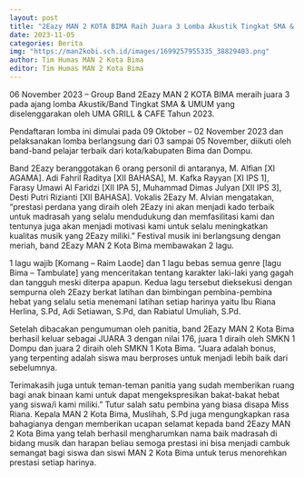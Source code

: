 ```yaml
---
layout: post
title: "2Eazy MAN 2 KOTA BIMA Raih Juara 3 Lomba Akustik Tingkat SMA & Sederajat"
date: 2023-11-05
categories: Berita
img: "https://man2kobi.sch.id/images/1699257955335_38829403.png"
author: Tim Humas MAN 2 Kota Bima
editor: Tim Humas MAN 2 Kota Bima
---
```



06 November 2023 – Group Band 2Eazy MAN 2 KOTA BIMA meraih juara 3 pada ajang lomba Akustik/Band Tingkat SMA & UMUM yang diselenggarakan oleh UMA GRILL & CAFE Tahun 2023. 

Pendaftaran lomba ini dimulai pada 09 Oktober – 02 November 2023 dan pelaksanakan lomba berlangsung dari 03 sampai 05 November,  diikuti oleh band-band pelajar terbaik dari kota/kabupaten Bima dan Dompu. 

Band 2Eazy beranggotakan 6 orang personil di antaranya, M. Alfian [XI AGAMA]. Adi Fahril Raditya [XII BAHASA], M. Kafka Rayyan [XI IPS 1], Farasy Umawi Al Faridzi [XII IPA 5], Muhammad Dimas Julyan [XII IPS 3], Desti Putri Rizianti [XII BAHASA]. Vokalis 2Eazy M. Alvian mengatakan, “prestasi perdana yang diraih oleh 2Eazy ini akan menjadi kado terbaik untuk  madrasah yang selalu mendudukung dan memfasilitasi kami dan tentunya juga akan menjadi motivasi kami untuk selalu meningkatkan kualitas musik yang 2Eazy miliki.”
Festival musik ini berlangsung dengan meriah, band 2Eazy MAN 2 Kota Bima membawakan 2 lagu. 

1 lagu wajib [Komang – Raim Laode] dan 1 lagu bebas semua genre [lagu Bima – Tambulate] yang menceritakan tentang karakter laki-laki yang gagah dan tangguh meski diterpa apapun. Kedua lagu tersebut dieksekusi dengan sempurna oleh 2Eazy berkat latihan dan bimbingan pembina-pembina hebat yang selalu setia menemani latihan setiap harinya yaitu Ibu Riana Herlina, S.Pd, Adi Setiawan, S.Pd, dan Rabiatul Umuliah, S.Pd.

Setelah dibacakan pengumuman oleh panitia, band 2Eazy MAN 2 Kota Bima berhasil keluar sebagai JUARA 3 dengan nilai 176, juara 1 diraih oleh SMKN 1 Dompu dan juara 2 diraih oleh SMKN 1 Kota Bima. “Juara adalah bonus, yang terpenting adalah siswa mau berproses untuk menjadi lebih baik dari sebelumnya.

Terimakasih juga untuk teman-teman panitia yang sudah memberikan ruang bagi anak binaan kami untuk dapat mengekspresikan bakat-bakat hebat yang siswa/i kami miliki.” Tutur salah satu pembina yang biasa disapa Miss Riana.
Kepala MAN 2 Kota Bima, Muslihah, S.Pd juga mengungkapkan rasa bahagianya dengan memberikan ucapan selamat kepada band 2Eazy MAN 2 Kota Bima yang telah berhasil  mengharumkan nama baik madrasah di bidang musik dan harapan beliau semoga prestasi ini bisa menjadi cambuk semangat bagi siswa dan siswi MAN 2 Kota Bima untuk terus menorehkan prestasi setiap harinya.
